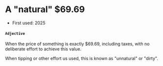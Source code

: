 # A "natural" $69.69

- First used: 2025

#### `Adjective`

When the price of something is exactly $69.69, including taxes, with no deliberate effort to achieve this value.

When tipping or other effort us used, this is known as "unnatural" or "dirty".
